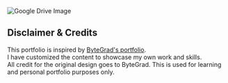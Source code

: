 <img src="https://drive.google.com/file/d/1rc6SYoX1lVn5EzXnJhVDE2Rcs7evRE9q/view?usp=sharing" alt="Google Drive Image" />




## Disclaimer & Credits

This portfolio is inspired by [ByteGrad's portfolio](https://github.com/ByteGrad/portfolio-website).  
I have customized the content to showcase my own work and skills.  
All credit for the original design goes to ByteGrad. This is used for learning and personal portfolio purposes only.

